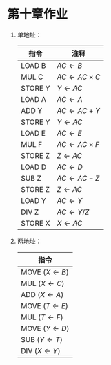 # 第十章作业

1. 单地址：

   | 指令    | 注释                   |
   | ------- | ---------------------- |
   | LOAD B  | $AC \gets B$           |
   | MUL C   | $AC \gets AC \times C$ |
   | STORE Y | $Y \gets AC$           |
   | LOAD A  | $AC \gets A$           |
   | ADD Y   | $AC \gets AC+Y$        |
   | STORE Y | $Y \gets AC$           |
   | LOAD E  | $AC \gets E$           |
   | MUL F   | $AC \gets AC \times F$ |
   | STORE Z | $Z \gets AC$           |
   | LOAD D  | $AC \gets D$           |
   | SUB Z   | $AC \gets AC -Z$       |
   | STORE Z | $Z \gets AC$           |
   | LOAD Y  | $AC \gets Y$           |
   | DIV Z   | $AC \gets Y/Z$         |
   | STORE X | $X \gets AC$           |

   

2. 两地址：

   | 指令              |
   | ----------------- |
   | MOVE $(X\gets B)$ |
   | MUL $(X\gets C)$  |
   | ADD $(X\gets  A)$ |
   | MOVE $(T\gets E)$ |
   | MUL $(T\gets F)$  |
   | MOVE $(Y\gets D)$ |
   | SUB $(Y\gets T)$  |
   | DIV $(X\gets Y)$  |